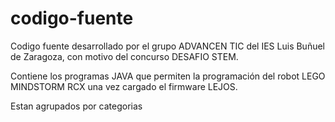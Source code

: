 # codigo-fuente
Codigo fuente desarrollado por el grupo ADVANCEN TIC del IES Luis Buñuel de Zaragoza, con motivo del concurso DESAFIO STEM.

Contiene los programas JAVA que permiten la programación del robot LEGO MINDSTORM RCX una vez cargado el firmware LEJOS.

Estan agrupados por categorias
